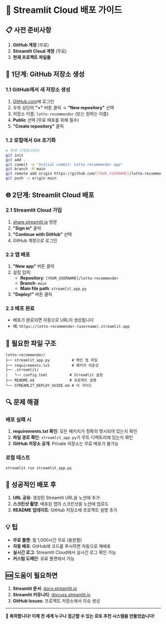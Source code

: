 # 🚀 Streamlit Cloud 배포 가이드

## 📋 사전 준비사항

1. **GitHub 계정** (무료)
2. **Streamlit Cloud 계정** (무료)
3. **현재 프로젝트 파일들**

## 🔧 1단계: GitHub 저장소 생성

### 1.1 GitHub에서 새 저장소 생성
1. [GitHub.com](https://github.com)에 로그인
2. 우측 상단의 **"+"** 버튼 클릭 → **"New repository"** 선택
3. 저장소 이름: `lotto-recommender` (또는 원하는 이름)
4. **Public** 선택 (무료 배포를 위해 필수)
5. **"Create repository"** 클릭

### 1.2 로컬에서 Git 초기화
```bash
# 현재 디렉토리에서
git init
git add .
git commit -m "Initial commit: Lotto recommender app"
git branch -M main
git remote add origin https://github.com/[YOUR_USERNAME]/lotto-recommender.git
git push -u origin main
```

## 🌐 2단계: Streamlit Cloud 배포

### 2.1 Streamlit Cloud 가입
1. [share.streamlit.io](https://share.streamlit.io) 방문
2. **"Sign in"** 클릭
3. **"Continue with GitHub"** 선택
4. GitHub 계정으로 로그인

### 2.2 앱 배포
1. **"New app"** 버튼 클릭
2. 설정 입력:
   - **Repository**: `[YOUR_USERNAME]/lotto-recommender`
   - **Branch**: `main`
   - **Main file path**: `streamlit_app.py`
3. **"Deploy!"** 버튼 클릭

### 2.3 배포 완료
- 배포가 완료되면 자동으로 URL이 생성됩니다
- 예: `https://lotto-recommender-[username].streamlit.app`

## 📁 필요한 파일 구조

```
lotto-recommender/
├── streamlit_app.py          # 메인 앱 파일
├── requirements.txt          # 패키지 의존성
├── .streamlit/
│   └── config.toml          # Streamlit 설정
├── README.md                # 프로젝트 설명
└── STREAMLIT_DEPLOY_GUIDE.md # 이 가이드
```

## 🔍 문제 해결

### 배포 실패 시
1. **requirements.txt 확인**: 모든 패키지가 정확히 명시되어 있는지 확인
2. **파일 경로 확인**: `streamlit_app.py`가 루트 디렉토리에 있는지 확인
3. **GitHub 저장소 공개**: Private 저장소는 무료 배포가 불가능

### 로컬 테스트
```bash
streamlit run streamlit_app.py
```

## 🎯 성공적인 배포 후

1. **URL 공유**: 생성된 Streamlit URL을 노션에 추가
2. **스크린샷 촬영**: 배포된 앱의 스크린샷을 노션에 업로드
3. **README 업데이트**: GitHub 저장소에 프로젝트 설명 추가

## 💡 팁

- **무료 플랜**: 월 1,000시간 무료 (충분함)
- **자동 배포**: GitHub에 코드를 푸시하면 자동으로 재배포
- **실시간 로그**: Streamlit Cloud에서 실시간 로그 확인 가능
- **커스텀 도메인**: 유료 플랜에서 가능

## 🆘 도움이 필요하면

1. **Streamlit 문서**: [docs.streamlit.io](https://docs.streamlit.io)
2. **Streamlit 커뮤니티**: [discuss.streamlit.io](https://discuss.streamlit.io)
3. **GitHub Issues**: 프로젝트 저장소에서 이슈 생성

---

**🎉 축하합니다! 이제 전 세계 누구나 접근할 수 있는 로또 추천 시스템을 만들었습니다!** 